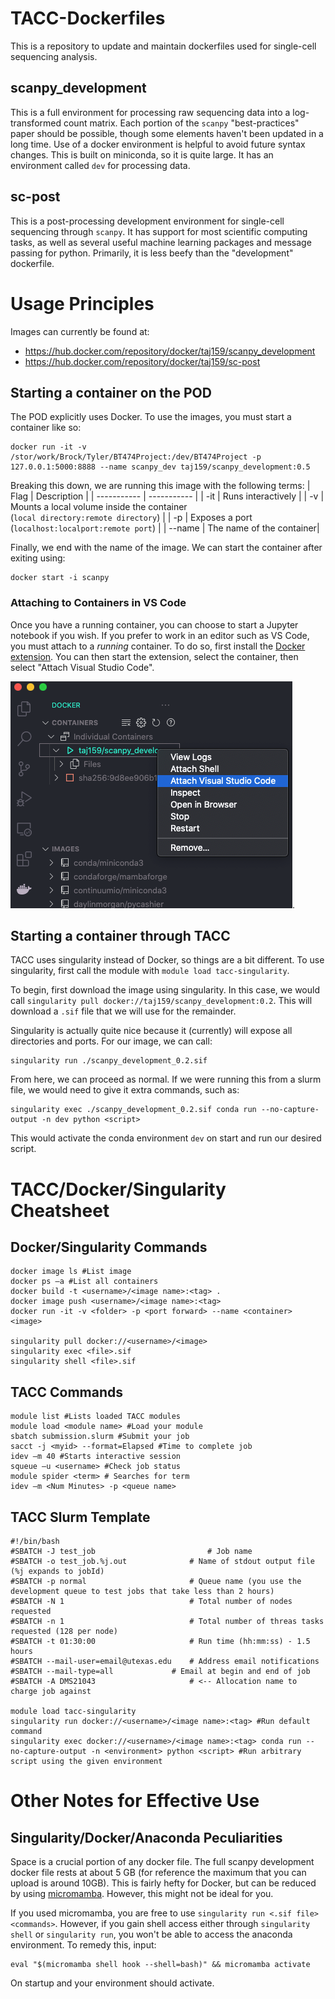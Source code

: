 # TACC-Dockerfiles

This is a repository to update and maintain dockerfiles used for single-cell sequencing analysis. 

## scanpy_development
This is a full environment for processing raw sequencing data into a log-transformed count matrix. Each portion of the `scanpy` "best-practices" paper should be possible, though some elements haven't been updated in a long time. Use of a docker environment is helpful to avoid future syntax changes. This is built on miniconda, so it is quite large. It has an environment called `dev` for processing data.

## sc-post
This is a post-processing development environment for single-cell sequencing through `scanpy`. It has support for most scientific computing tasks, as well as several useful machine learning packages and message passing for python. Primarily, it is less beefy than the "development" dockerfile. 

# Usage Principles
Images can currently be found at:
- https://hub.docker.com/repository/docker/taj159/scanpy_development
- https://hub.docker.com/repository/docker/taj159/sc-post
## Starting a container on the POD
The POD explicitly uses Docker. To use the images, you must start a container like so:

```
docker run -it -v /stor/work/Brock/Tyler/BT474Project:/dev/BT474Project -p 127.0.0.1:5000:8888 --name scanpy_dev taj159/scanpy_development:0.5
```

Breaking this down, we are running this image with the following terms:
| Flag      | Description |
| ----------- | ----------- |
| -it       | Runs interactively       |
| -v   | Mounts a local volume inside the container<br />(`local directory:remote directory`)        |
| -p        | Exposes a port (`localhost:localport:remote port`) |
| --name | The name of the container|

Finally, we end with the name of the image. We can start the container after exiting using:

```
docker start -i scanpy
```

### Attaching to Containers in VS Code
Once you have a running container, you can choose to start a Jupyter notebook if you wish. If you prefer to work in an editor such as VS Code, you must attach to a *running* container. To do so, first install the [Docker extension](https://code.visualstudio.com/docs/containers/overview). You can then start the extension, select the container, then select "Attach Visual Studio Code". 

![](./media/containerAttach.png).  
## Starting a container through TACC
TACC uses singularity instead of Docker, so things are a bit different. To use singularity, first call the module with `module load tacc-singularity`. 

To begin, first download the image using singularity. In this case, we would call `singularity pull docker://taj159/scanpy_development:0.2`. This will download a `.sif` file that we will use for the remainder. 

Singularity is actually quite nice because it (currently) will expose all directories and ports. For our image, we can call:

```
singularity run ./scanpy_development_0.2.sif
```
From here, we can proceed as normal. If we were running this from a slurm file, we would need to give it extra commands, such as:

```
singularity exec ./scanpy_development_0.2.sif conda run --no-capture-output -n dev python <script>
```

This would activate the conda environment `dev` on start and run our desired script.

# TACC/Docker/Singularity Cheatsheet
## Docker/Singularity Commands
```
docker image ls #List image
docker ps –a #List all containers
docker build -t <username>/<image name>:<tag> .
docker image push <username>/<image name>:<tag>
docker run -it -v <folder> -p <port forward> --name <container> <image> 

singularity pull docker://<username>/<image>
singularity exec <file>.sif
singularity shell <file>.sif
```
## TACC Commands
```
module list #Lists loaded TACC modules
module load <module name> #Load your module
sbatch submission.slurm #Submit your job
sacct -j <myid> --format=Elapsed #Time to complete job
idev –m 40 #Starts interactive session
squeue –u <username> #Check job status
module spider <term> # Searches for term
idev –m <Num Minutes> -p <queue name>
```
## TACC Slurm Template
```
#!/bin/bash
#SBATCH -J test_job                   		# Job name
#SBATCH -o test_job.%j.out        		# Name of stdout output file (%j expands to jobId)
#SBATCH -p normal   	      			# Queue name (you use the development queue to test jobs that take less than 2 hours)
#SBATCH -N 1                  			# Total number of nodes requested
#SBATCH -n 1                 			# Total number of threas tasks requested (128 per node)
#SBATCH -t 01:30:00           			# Run time (hh:mm:ss) - 1.5 hours
#SBATCH --mail-user=email@utexas.edu   	# Address email notifications
#SBATCH --mail-type=all				# Email at begin and end of job
#SBATCH -A DMS21043      				# <-- Allocation name to charge job against

module load tacc-singularity
singularity run docker://<username>/<image name>:<tag> #Run default command
singularity exec docker://<username>/<image name>:<tag> conda run --no-capture-output -n <environment> python <script> #Run arbitrary script using the given environment
```
# Other Notes for Effective Use
## Singularity/Docker/Anaconda Peculiarities
Space is a crucial portion of any docker file. The full scanpy development docker file rests at about 5 GB (for reference the maximum that you can upload is around 10GB). This is fairly hefty for Docker, but can be reduced by using [micromamba](https://github.com/mamba-org/micromamba-docker). However, this might not be ideal for you.  

If you used micromamba, you are free to use `singularity run <.sif file> <commands>`. However, if you gain shell access either through `singularity shell` or `singularity run`, you won't be able to access the anaconda environment. To remedy this, input:
```
eval "$(micromamba shell hook --shell=bash)" && micromamba activate
``` 
On startup and your environment should activate. 
